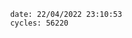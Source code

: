 

                date: 22/04/2022 23:10:53
                cycles: 56220

                         